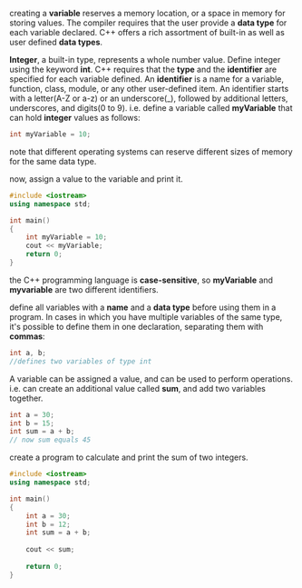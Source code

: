 creating a **variable** reserves a memory location, or a space in memory for storing values. The compiler requires that the user provide a **data type** for each variable declared.
C++ offers a rich assortment of built-in as well as user defined **data types**.

**Integer**, a built-in type, represents a whole number value. Define integer using the keyword **int**.
C++ requires that the **type** and the **identifier** are specified for each variable defined.
An **identifier** is a name for a variable, function, class, module, or any other user-defined item. An identifier starts with a letter(A-Z or a-z) or an underscore(\_), followed by additional letters, underscores, and digits(0 to 9).
i.e. define a variable called **myVariable** that can hold **integer** values as follows:
```cpp
int myVariable = 10;
```
note that different operating systems can reserve different sizes of memory for the same data type.


now, assign a value to the variable and print it.
```cpp
#include <iostream>
using namespace std;

int main()
{
	int myVariable = 10;
	cout << myVariable;
	return 0;
}
```
the C++ programming language is **case-sensitive**, so **myVariable** and **myvariable** are two different identifiers.


define all variables with a **name** and a **data type** before using them in a program. In cases in which you have multiple variables of the same type, it's possible to define them in one declaration, separating them with **commas**:
```cpp
int a, b;
//defines two variables of type int
```
A variable can be assigned a value, and can be used to perform operations.
i.e. can create an additional value called **sum**, and add two variables together.
```cpp
int a = 30;
int b = 15;
int sum = a + b;
// now sum equals 45
```


create a program to calculate and print the sum of two integers.
```cpp
#include <iostream>
using namespace std;

int main()
{
	int a = 30;
	int b = 12;
	int sum = a + b;
	
	cout << sum;
	
	return 0;
}
```
